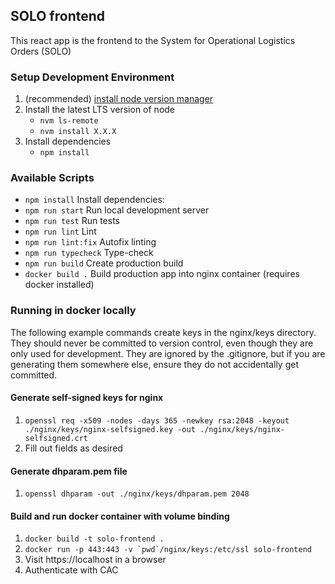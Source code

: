 ## SOLO frontend

This react app is the frontend to the System for Operational Logistics Orders (SOLO)

### Setup Development Environment

1. (recommended) [install node version manager](https://github.com/nvm-sh/nvm)
2. Install the latest LTS version of node
    - `nvm ls-remote`
    - `nvm install X.X.X`
3. Install dependencies
    - `npm install`


### Available Scripts
  - `npm install` Install dependencies: 
  - `npm run start` Run local development server
  - `npm run test` Run tests
  - `npm run lint` Lint
  - `npm run lint:fix` Autofix linting
  - `npm run typecheck` Type-check
  - `npm run build` Create production build
  - `docker build .` Build production app into nginx container (requires docker installed)


### Running in docker locally

The following example commands create keys in the nginx/keys directory. They should never be committed to version control, even though they are only used for development. They are ignored by the .gitignore, but if you are generating them somewhere else, ensure they do not accidentally get committed.

#### Generate self-signed keys for nginx
 1. `openssl req -x509 -nodes -days 365 -newkey rsa:2048 -keyout ./nginx/keys/nginx-selfsigned.key -out ./nginx/keys/nginx-selfsigned.crt`
 2. Fill out fields as desired

#### Generate dhparam.pem file
 1. `openssl dhparam -out ./nginx/keys/dhparam.pem 2048`

#### Build and run docker container with volume binding
 1. `docker build -t solo-frontend .`
 2. ```docker run -p 443:443 -v `pwd`/nginx/keys:/etc/ssl solo-frontend```
 3. Visit https://localhost in a browser
 4. Authenticate with CAC
